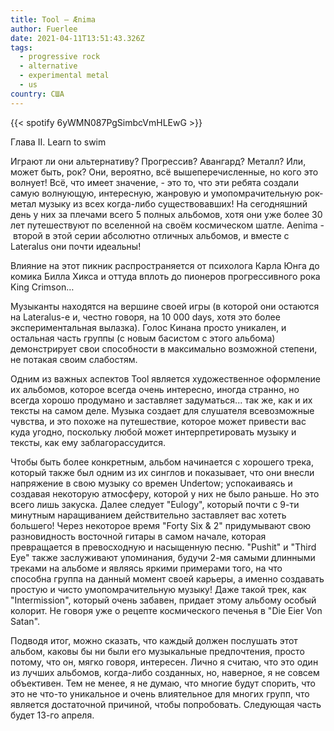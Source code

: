 ```yaml
---
title: Tool — Ænima
author: Fuerlee
date: 2021-04-11T13:51:43.326Z
tags:
  - progressive rock
  - alternative
  - experimental metal
  - us
country: США
---
```

{{< spotify 6yWMN087PgSimbcVmHLEwG >}}

Глава II. Learn to swim

Играют ли они альтернативу? Прогрессив? Авангард? Металл? Или, может быть, рок? Они, вероятно, всё вышеперечисленные, но кого это волнует! Всё, что имеет значение, - это то, что эти ребята создали самую волнующую, интересную, жанровую и умопомрачительную рок-метал музыку из всех когда-либо существовавших! На сегодняшний день у них за плечами всего 5 полных альбомов, хотя они уже более 30 лет путешествуют по вселенной на своём космическом шатле. Aenima - второй в этой серии абсолютно отличных альбомов, и вместе с Lateralus они почти идеальны!

Влияние на этот пикник распространяется от психолога Карла Юнга до комика Билла Хикса и оттуда вплоть до пионеров прогрессивного рока King Crimson…

Музыканты находятся на вершине своей игры (в которой они остаются на Lateralus-е и, честно говоря, на 10 000 days, хотя это более экспериментальная вылазка). Голос Кинана просто уникален, и остальная часть группы (с новым басистом с этого альбома) демонстрирует свои способности в максимально возможной степени, не потакая своим слабостям.

Одним из важных аспектов Tool является художественное оформление их альбомов, которое всегда очень интересно, иногда странно, но всегда хорошо продумано и заставляет задуматься... так же, как и их тексты на самом деле. Музыка создает для слушателя всевозможные чувства, и это похоже на путешествие, которое может привести вас куда угодно, поскольку любой может интерпретировать музыку и тексты, как ему заблагорассудится.

Чтобы быть более конкретным, альбом начинается с хорошего трека, который также был одним из их синглов и показывает, что они внесли напряжение в свою музыку со времен Undertow; успокаиваясь и создавая некоторую атмосферу, которой у них не было раньше. Но это всего лишь закуска. Далее следует "Eulogy", который почти с 9-ти минутным наращиванием действительно заставляет вас хотеть большего! Через некоторое время "Forty Six & 2" придумывают свою разновидность восточной гитары в самом начале, которая превращается в превосходную и насыщенную песню. "Pushit" и "Third Eye" также заслуживают упоминания, будучи 2-мя самыми длинными треками на альбоме и являясь яркими примерами того, на что способна группа на данный момент своей карьеры, а именно создавать простую и чисто умопомрачительную музыку! Даже такой трек, как "Intermission", который очень забавен, придает этому альбому особый колорит. Не говоря уже о рецепте космического печенья в "Die Eier Von Satan".

Подводя итог, можно сказать, что каждый должен послушать этот альбом, каковы бы ни были его музыкальные предпочтения, просто потому, что он, мягко говоря, интересен. Лично я считаю, что это один из лучших альбомов, когда-либо созданных, но, наверное, я не совсем объективен. Тем не менее, я не думаю, что многие будут спорить, что это не что-то уникальное и очень влиятельное для многих групп, что является достаточной причиной, чтобы попробовать. Следующая часть будет 13-го апреля.